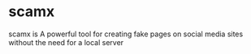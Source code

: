 # scamx
scamx is  A powerful tool for creating fake pages on social media sites without the need for a local server

